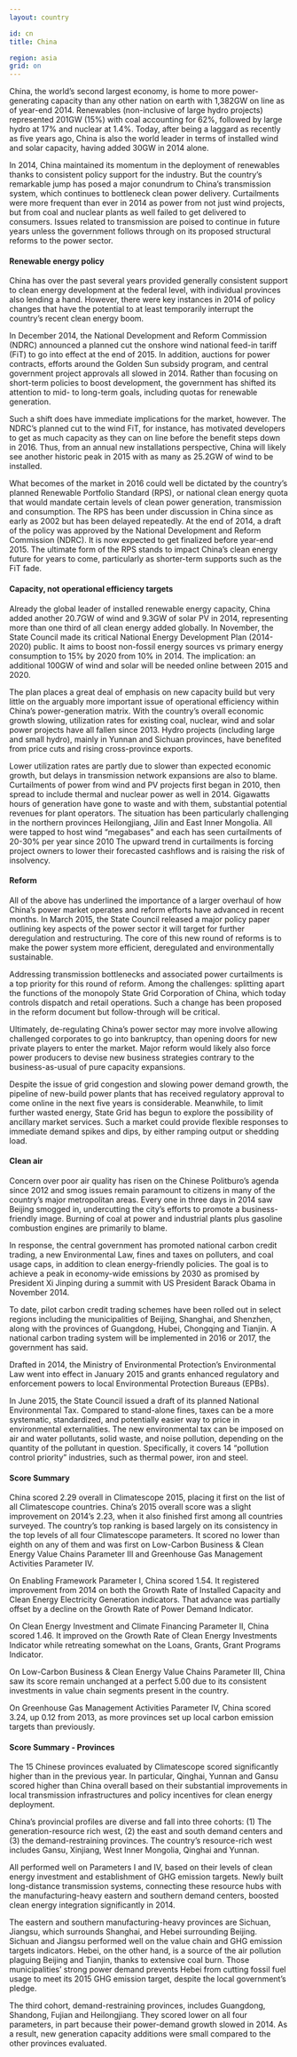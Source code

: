```yaml
---
layout: country

id: cn
title: China

region: asia
grid: on
---
```

China, the world’s second largest economy, is home to more power-generating capacity than any other nation on earth with 1,382GW on line as of year-end 2014. Renewables (non-inclusive of large hydro projects) represented 201GW (15%) with coal accounting for 62%, followed by large hydro at 17% and nuclear at 1.4%. Today, after being a laggard as recently as five years ago, China is also the world leader in terms of installed wind and solar capacity, having added 30GW in 2014 alone.

In 2014, China maintained its momentum in the deployment of renewables thanks to consistent policy support for the industry. But the country’s remarkable jump has posed a major conundrum to China’s transmission system, which continues to bottleneck clean power delivery. Curtailments were more frequent than ever in 2014 as power from not just wind projects, but from coal and nuclear plants as well failed to get delivered to consumers. Issues related to transmission are poised to continue in future years unless the government follows through on its proposed structural reforms to the power sector. 

#### Renewable energy policy

China has over the past several years provided generally consistent support to clean energy development at the federal level, with individual provinces also lending a hand. However, there were key instances in 2014 of policy changes that have the potential to at least temporarily interrupt the country’s recent clean energy boom.  

In December 2014, the National Development and Reform Commission (NDRC) announced a planned cut the onshore wind national feed-in tariff (FiT) to go into effect at the end of 2015. In addition, auctions for power contracts, efforts around the Golden Sun subsidy program, and central government project approvals all slowed in 2014. Rather than focusing on short-term policies to boost development, the government has shifted its attention to mid- to long-term goals, including quotas for renewable generation.

Such a shift does have immediate implications for the market, however. The NDRC’s planned cut to the wind FiT, for instance, has motivated developers to get as much capacity as they can on line before the benefit steps down in 2016. Thus, from an annual new installations perspective, China will likely see another historic peak in 2015 with as many as 25.2GW of wind to be installed. 

What becomes of the market in 2016 could well be dictated by the country’s planned Renewable Portfolio Standard (RPS), or national clean energy quota that would mandate certain levels of clean power generation, transmission and consumption. The RPS has been under discussion in China since as early as 2002 but has been delayed repeatedly.  At the end of 2014, a draft of the policy was approved by the National Development and Reform Commission (NDRC). It is now expected to get finalized before year-end 2015. The ultimate form of the RPS stands to impact China’s clean energy future for years to come, particularly as shorter-term supports such as the FiT fade.

#### Capacity, not operational efficiency targets

Already the global leader of installed renewable energy capacity, China added another 20.7GW of wind and 9.3GW of solar PV in 2014, representing more than one third of all clean energy added globally. In November, the State Council made its critical National Energy Development Plan (2014-2020) public. It aims to boost non-fossil energy sources vs primary energy consumption to 15% by 2020 from 10% in 2014. The implication: an additional 100GW of wind and solar will be needed online between 2015 and 2020.  

The plan places a great deal of emphasis on new capacity build but very little on the arguably more important issue of operational efficiency within China’s power-generation matrix. With the country’s overall economic growth slowing, utilization rates for existing coal, nuclear, wind and solar power projects have all fallen since 2013. Hydro projects (including large and small hydro), mainly in Yunnan and Sichuan provinces, have benefited from price cuts and rising cross-province exports. 

Lower utilization rates are partly due to slower than expected economic growth, but delays in transmission network expansions are also to blame. Curtailments of power from wind and PV projects first began in 2010, then spread to include thermal and nuclear power as well in 2014. Gigawatts hours of generation have gone to waste and with them, substantial potential revenues for plant operators. The situation has been particularly challenging in the northern provinces Heilongjiang, Jilin and East Inner Mongolia.  All were tapped to host wind “megabases” and each has seen curtailments of 20-30% per year since 2010 The upward trend in curtailments is forcing project owners to lower their forecasted cashflows and is raising the risk of insolvency. 

#### Reform 

All of the above has underlined the importance of a larger overhaul of how China’s power market operates and reform efforts have advanced in recent months. In March 2015, the State Council released a major policy paper outlining key aspects of the power sector it will target for further deregulation and restructuring. The core of this new round of reforms is to make the power system more efficient, deregulated and environmentally sustainable. 

Addressing transmission bottlenecks and associated power curtailments is a top priority for this round of reform. Among the challenges: splitting apart the functions of the monopoly State Grid Corporation of China, which today controls dispatch and retail operations. Such a change has been proposed in the reform document but follow-through will be critical.

Ultimately, de-regulating China’s power sector may more involve allowing challenged corporates to go into bankruptcy, than opening doors for new private players to enter the market. Major reform would likely also force power producers to devise new business strategies contrary to the business-as-usual of pure capacity expansions. 

Despite the issue of grid congestion and slowing power demand growth, the pipeline of new-build power plants that has received regulatory approval to come online in the next five years is considerable. Meanwhile, to limit further wasted energy, State Grid has begun to explore the possibility of ancillary market services. Such a market could provide flexible responses to immediate demand spikes and dips, by either ramping output or shedding load. 

#### Clean air

Concern over poor air quality has risen on the Chinese Politburo’s agenda since 2012 and smog issues remain paramount to citizens in many of the country’s major metropolitan areas. Every one in three days in 2014 saw Beijing smogged in, undercutting the city’s efforts to promote a business-friendly image. Burning of coal at power and industrial plants plus gasoline combustion engines are primarily to blame. 

In response, the central government has promoted national carbon credit trading, a new Environmental Law, fines and taxes on polluters, and coal usage caps, in addition to clean energy-friendly policies. The goal is to achieve a peak in economy-wide emissions by 2030 as promised by President Xi Jinping during a summit with US President Barack Obama in November 2014.   

To date, pilot carbon credit trading schemes have been rolled out in select regions including the municipalities of Beijing, Shanghai, and Shenzhen, along with the provinces of Guangdong, Hubei, Chongqing and Tianjin. A national carbon trading system will be implemented in 2016 or 2017, the government has said. 

Drafted in 2014, the Ministry of Environmental Protection’s Environmental Law went into effect in January 2015 and grants enhanced regulatory and enforcement powers to local Environmental Protection Bureaus (EPBs). 

In June 2015, the State Council issued a draft of its planned National Environmental Tax.  Compared to stand-alone fines, taxes can be a more systematic, standardized, and potentially easier way to price in environmental externalities. The new environmental tax can be imposed on air and water pollutants, solid waste, and noise pollution, depending on the quantity of the pollutant in question. Specifically, it covers 14 “pollution control priority” industries, such as thermal power, iron and steel. 

#### Score Summary

China scored 2.29 overall in Climatescope 2015, placing it first on the list of all Climatescope countries. China’s 2015 overall score was a slight improvement on 2014’s 2.23, when it also finished first among all countries surveyed. The country’s top ranking is based largely on its consistency in the top levels of all four Climatescope parameters. It scored no lower than eighth on any of them and was first on Low-Carbon Business & Clean Energy Value Chains Parameter III and Greenhouse Gas Management Activities Parameter IV. 

On Enabling Framework Parameter I, China scored 1.54. It registered improvement from 2014 on both the Growth Rate of Installed Capacity and Clean Energy Electricity Generation indicators. That advance was partially offset by a decline on the Growth Rate of Power Demand Indicator. 

On Clean Energy Investment and Climate Financing Parameter II, China scored 1.46. It improved on the Growth Rate of Clean Energy Investments Indicator while retreating somewhat on the Loans, Grants, Grant Programs Indicator. 

On Low-Carbon Business & Clean Energy Value Chains Parameter III, China saw its score remain unchanged at a perfect 5.00 due to its consistent investments in value chain segments present in the country. 

On Greenhouse Gas Management Activities Parameter IV, China scored 3.24, up 0.12 from 2013, as more provinces set up local carbon emission targets than previously.

#### Score Summary - Provinces

The 15 Chinese provinces evaluated by Climatescope scored significantly higher than in the previous year. In particular, Qinghai, Yunnan and Gansu scored higher than China overall based on their substantial improvements in local transmission infrastructures and policy incentives for clean energy deployment. 

China’s provincial profiles are diverse and fall into three cohorts: (1) The generation-resource rich west, (2) the east and south demand centers and (3) the demand-restraining provinces. The country’s resource-rich west includes Gansu, Xinjiang, West Inner Mongolia, Qinghai and Yunnan. 

All performed well on Parameters I and IV, based on their levels of clean energy investment and establishment of GHG emission targets. Newly built long-distance transmission systems, connecting these resource hubs with the manufacturing-heavy eastern and southern demand centers, boosted clean energy integration significantly in 2014.

The eastern and southern manufacturing-heavy provinces are Sichuan, Jiangsu, which surrounds Shanghai, and Hebei surrounding Beijing. Sichuan and Jiangsu performed well on the value chain and GHG emission targets indicators. Hebei, on the other hand, is a source of the air pollution plaguing Beijing and Tianjin, thanks to extensive coal burn. Those municipalities’ strong power demand prevents Hebei from cutting fossil fuel usage to meet its 2015 GHG emission target, despite the local government’s pledge. 

The third cohort, demand-restraining provinces, includes Guangdong, Shandong, Fujian and Heilongjiang. They scored lower on all four parameters, in part because their power-demand growth slowed in 2014. As a result, new generation capacity additions were small compared to the other provinces evaluated.




